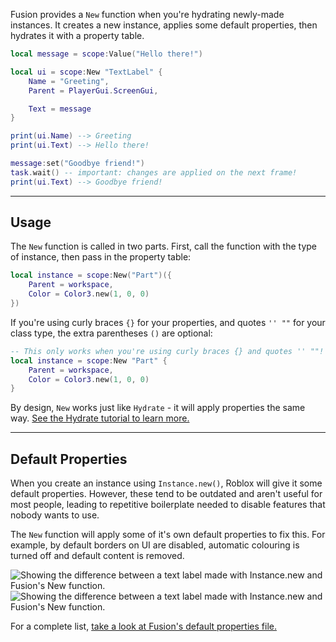 Fusion provides a `New` function when you're hydrating newly-made instances. It
creates a new instance, applies some default properties, then hydrates it with
a property table.

```Lua
local message = scope:Value("Hello there!")

local ui = scope:New "TextLabel" {
	Name = "Greeting",
	Parent = PlayerGui.ScreenGui,

	Text = message
}

print(ui.Name) --> Greeting
print(ui.Text) --> Hello there!

message:set("Goodbye friend!")
task.wait() -- important: changes are applied on the next frame!
print(ui.Text) --> Goodbye friend!
```

-----

## Usage

The `New` function is called in two parts. First, call the function with the
type of instance, then pass in the property table:

```Lua
local instance = scope:New("Part")({
	Parent = workspace,
	Color = Color3.new(1, 0, 0)
})
```

If you're using curly braces `{}` for your properties, and quotes `'' ""` for
your class type, the extra parentheses `()` are optional:

```Lua
-- This only works when you're using curly braces {} and quotes '' ""!
local instance = scope:New "Part" {
	Parent = workspace,
	Color = Color3.new(1, 0, 0)
}
```

By design, `New` works just like `Hydrate` - it will apply properties the same
way. [See the Hydrate tutorial to learn more.](../hydration)

-----

## Default Properties

When you create an instance using `Instance.new()`, Roblox will give it some
default properties. However, these tend to be outdated and aren't useful for
most people, leading to repetitive boilerplate needed to disable features that
nobody wants to use.

The `New` function will apply some of it's own default properties to fix this.
For example, by default borders on UI are disabled, automatic colouring is
turned off and default content is removed.

![Showing the difference between a text label made with Instance.new and Fusion's New function.](Default-Props-Dark.svg#only-dark)
![Showing the difference between a text label made with Instance.new and Fusion's New function.](Default-Props-Light.svg#only-light)

For a complete list, [take a look at Fusion's default properties file.](https://github.com/Elttob/Fusion/blob/main/src/Instances/defaultProps.lua)
